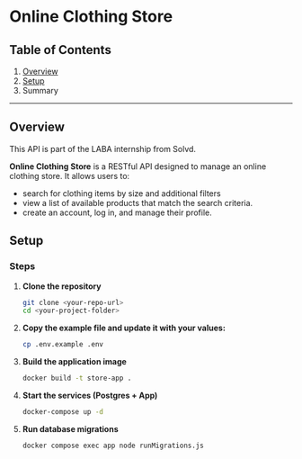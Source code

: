 # Online Clothing Store

## Table of Contents

1. [Overview](#overview)
2. [Setup](#setup)
3. Summary

---

## Overview

This API is part of the LABA internship from Solvd.

**Online Clothing Store** is a RESTful API designed to manage an online clothing store.
It allows users to:

- search for clothing items by size and additional filters
- view a list of available products that match the search criteria.
- create an account, log in, and manage their profile.

## Setup

### Steps
1. **Clone the repository**
   ```bash
   git clone <your-repo-url>
   cd <your-project-folder>
   ```
2. **Copy the example file and update it with your values:**
    ```bash
    cp .env.example .env
    ```
3. **Build the application image**
   ```bash
   docker build -t store-app .
    ```
4. **Start the services (Postgres + App)**
    ```bash
    docker-compose up -d
    ```
5. **Run database migrations**
    ```bash
    docker compose exec app node runMigrations.js
    ```
